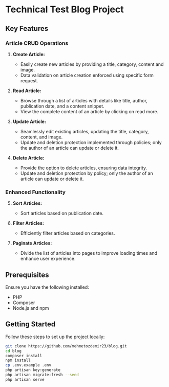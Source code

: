 # Technical Test Blog Project

## Key Features

### Article CRUD Operations

1. **Create Article:**
   - Easily create new articles by providing a title, category, content and image.
   - Data validation on article creation enforced using specific form request.
   
2. **Read Article:**
   - Browse through a list of articles with details like title, author, publication date, and a content snippet.
   - View the complete content of an article by clicking on read more.

3. **Update Article:**
   - Seamlessly edit existing articles, updating the title, category, content, and image.
   - Update and deletion protection implemented through policies; only the author of an article can update or delete it.

4. **Delete Article:**
   - Provide the option to delete articles, ensuring data integrity.
   - Update and deletion protection by policy; only the author of an article can update or delete it.

### Enhanced Functionality

5. **Sort Articles:**
   - Sort articles based on publication date.

6. **Filter Articles:**
   - Efficiently filter articles based on categories.

7. **Paginate Articles:**
   - Divide the list of articles into pages to improve loading times and enhance user experience.

## Prerequisites

Ensure you have the following installed:

- PHP
- Composer
- Node.js and npm

## Getting Started
Follow these steps to set up the project locally:

```bash
git clone https://github.com/mehmetozdemir23/blog.git
cd blog
composer install
npm install
cp .env.example .env
php artisan key:generate
php artisan migrate:fresh --seed
php artisan serve

